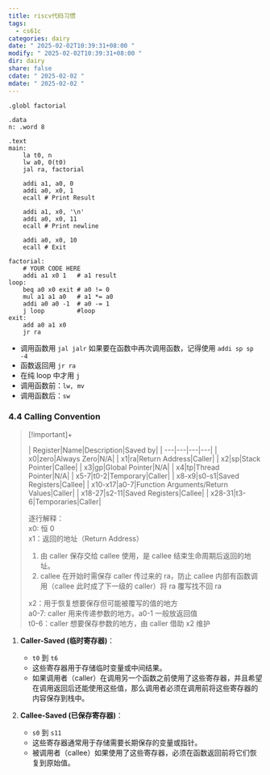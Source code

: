 ```yaml
---
title: riscv代码习惯
tags:
  - cs61c
categories: dairy
date: " 2025-02-02T10:39:31+08:00 "
modify: " 2025-02-02T10:39:31+08:00 "
dir: dairy
share: false
cdate: " 2025-02-02 "
mdate: " 2025-02-02 "
---
```


```riscv
.globl factorial

.data
n: .word 8

.text
main:
    la t0, n
    lw a0, 0(t0)
    jal ra, factorial

    addi a1, a0, 0
    addi a0, x0, 1
    ecall # Print Result

    addi a1, x0, '\n'
    addi a0, x0, 11
    ecall # Print newline

    addi a0, x0, 10
    ecall # Exit

factorial:
    # YOUR CODE HERE
    addi a1 x0 1   # a1 result
loop:
    beq a0 x0 exit # a0 != 0
    mul a1 a1 a0   # a1 *= a0 
    addi a0 a0 -1  # a0 -= 1
    j loop         #loop
exit: 
    add a0 a1 x0
    jr ra

```

- 调用函数用 `jal jalr` 如果要在函数中再次调用函数，记得使用 `addi sp sp -4`
- 函数返回用 `jr ra`
- 在纯 loop 中才用 `j`
- 调用函数前：`lw, mv`
- 调用函数后：`sw`

### 4.4 Calling Convention

>[!important]+  
>
>| Register|Name|Description|Saved by|
| ---|---|---|---|
| x0|zero|Always Zero|N/A|
| x1|ra|Return Address|Caller|
| x2|sp|Stack Pointer|Callee|
| x3|gp|Global Pointer|N/A|
| x4|tp|Thread Pointer|N/A|
| x5-7|t0-2|Temporary|Caller|
| x8-x9|s0-s1|Saved Registers|Callee|
| x10-x17|a0-7|Function Arguments/Return Values|Caller|
| x18-27|s2-11|Saved Registers|Callee|
| x28-31|t3-6|Temporaries|Caller|  
>
>逐行解释：  
>x0: 恒 0  
>x1：返回的地址（Return Address）
>   1. 由 caller 保存交给 callee 使用，是 callee 结束生命周期后返回的地址。
>   2. callee 在开始时需保存 caller 传过来的 ra，防止 callee 内部有函数调用（callee 此时成了下一级的 caller）将 ra 覆写找不回 ra
>  
>x2：用于恢复想要保存但可能被覆写的值的地方  
>a0-7: caller 用来传递参数的地方。a0-1 一般放返回值  
>t0-6：caller 想要保存参数的地方，由 caller 借助 x2 维护

1. **Caller-Saved (临时寄存器)**：
    - `t0` 到 `t6`
    - 这些寄存器用于存储临时变量或中间结果。
    - 如果调用者（caller）在调用另一个函数之前使用了这些寄存器，并且希望在调用返回后还能使用这些值，那么调用者必须在调用前将这些寄存器的内容保存到栈中。
2. **Callee-Saved (已保存寄存器)**：
    
    - `s0` 到 `s11`
    - 这些寄存器通常用于存储需要长期保存的变量或指针。
    - 被调用者（callee）如果使用了这些寄存器，必须在函数返回前将它们恢复到原始值。
